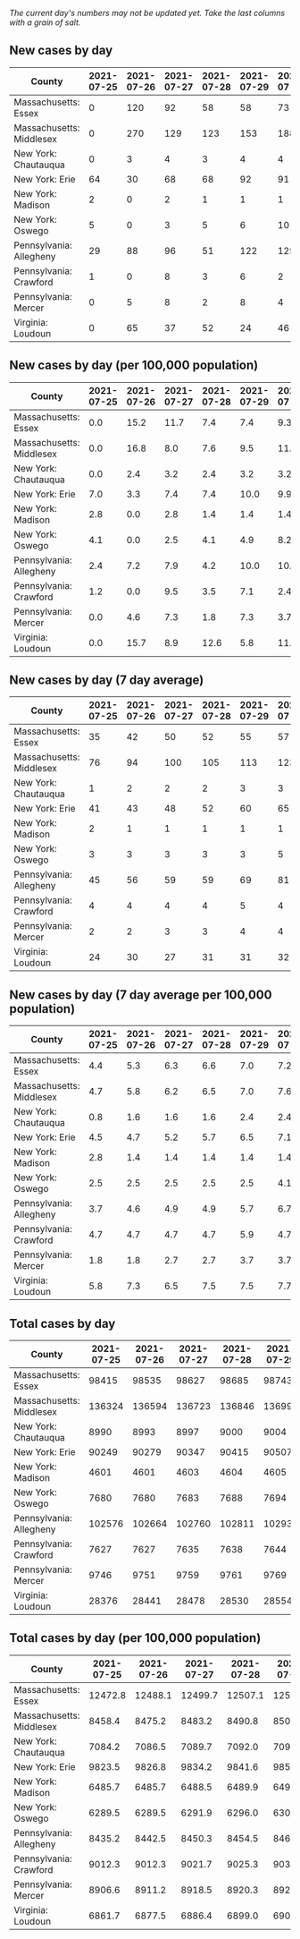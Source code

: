 _The current day's numbers may not be updated yet. Take the last columns with a grain of salt._
## New cases by day

| County | 2021-07-25 | 2021-07-26 | 2021-07-27 | 2021-07-28 | 2021-07-29 | 2021-07-30 | 2021-07-31 |
| --- | --- | --- | --- | --- | --- | --- | --- |
| Massachusetts: Essex | 0 | 120 | 92 | 58 | 58 | 73 |  |
| Massachusetts: Middlesex | 0 | 270 | 129 | 123 | 153 | 188 |  |
| New York: Chautauqua | 0 | 3 | 4 | 3 | 4 | 4 |  |
| New York: Erie | 64 | 30 | 68 | 68 | 92 | 91 |  |
| New York: Madison | 2 | 0 | 2 | 1 | 1 | 1 |  |
| New York: Oswego | 5 | 0 | 3 | 5 | 6 | 10 |  |
| Pennsylvania: Allegheny | 29 | 88 | 96 | 51 | 122 | 125 |  |
| Pennsylvania: Crawford | 1 | 0 | 8 | 3 | 6 | 2 |  |
| Pennsylvania: Mercer | 0 | 5 | 8 | 2 | 8 | 4 |  |
| Virginia: Loudoun | 0 | 65 | 37 | 52 | 24 | 46 |  |

## New cases by day (per 100,000 population)

| County | 2021-07-25 | 2021-07-26 | 2021-07-27 | 2021-07-28 | 2021-07-29 | 2021-07-30 | 2021-07-31 |
| --- | --- | --- | --- | --- | --- | --- | --- |
| Massachusetts: Essex | 0.0 | 15.2 | 11.7 | 7.4 | 7.4 | 9.3 |  |
| Massachusetts: Middlesex | 0.0 | 16.8 | 8.0 | 7.6 | 9.5 | 11.7 |  |
| New York: Chautauqua | 0.0 | 2.4 | 3.2 | 2.4 | 3.2 | 3.2 |  |
| New York: Erie | 7.0 | 3.3 | 7.4 | 7.4 | 10.0 | 9.9 |  |
| New York: Madison | 2.8 | 0.0 | 2.8 | 1.4 | 1.4 | 1.4 |  |
| New York: Oswego | 4.1 | 0.0 | 2.5 | 4.1 | 4.9 | 8.2 |  |
| Pennsylvania: Allegheny | 2.4 | 7.2 | 7.9 | 4.2 | 10.0 | 10.3 |  |
| Pennsylvania: Crawford | 1.2 | 0.0 | 9.5 | 3.5 | 7.1 | 2.4 |  |
| Pennsylvania: Mercer | 0.0 | 4.6 | 7.3 | 1.8 | 7.3 | 3.7 |  |
| Virginia: Loudoun | 0.0 | 15.7 | 8.9 | 12.6 | 5.8 | 11.1 |  |

## New cases by day (7 day average)

| County | 2021-07-25 | 2021-07-26 | 2021-07-27 | 2021-07-28 | 2021-07-29 | 2021-07-30 | 2021-07-31 |
| --- | --- | --- | --- | --- | --- | --- | --- |
| Massachusetts: Essex | 35 | 42 | 50 | 52 | 55 | 57 |  |
| Massachusetts: Middlesex | 76 | 94 | 100 | 105 | 113 | 123 |  |
| New York: Chautauqua | 1 | 2 | 2 | 2 | 3 | 3 |  |
| New York: Erie | 41 | 43 | 48 | 52 | 60 | 65 |  |
| New York: Madison | 2 | 1 | 1 | 1 | 1 | 1 |  |
| New York: Oswego | 3 | 3 | 3 | 3 | 3 | 5 |  |
| Pennsylvania: Allegheny | 45 | 56 | 59 | 59 | 69 | 81 |  |
| Pennsylvania: Crawford | 4 | 4 | 4 | 4 | 5 | 4 |  |
| Pennsylvania: Mercer | 2 | 2 | 3 | 3 | 4 | 4 |  |
| Virginia: Loudoun | 24 | 30 | 27 | 31 | 31 | 32 |  |

## New cases by day (7 day average per 100,000 population)

| County | 2021-07-25 | 2021-07-26 | 2021-07-27 | 2021-07-28 | 2021-07-29 | 2021-07-30 | 2021-07-31 |
| --- | --- | --- | --- | --- | --- | --- | --- |
| Massachusetts: Essex | 4.4 | 5.3 | 6.3 | 6.6 | 7.0 | 7.2 |  |
| Massachusetts: Middlesex | 4.7 | 5.8 | 6.2 | 6.5 | 7.0 | 7.6 |  |
| New York: Chautauqua | 0.8 | 1.6 | 1.6 | 1.6 | 2.4 | 2.4 |  |
| New York: Erie | 4.5 | 4.7 | 5.2 | 5.7 | 6.5 | 7.1 |  |
| New York: Madison | 2.8 | 1.4 | 1.4 | 1.4 | 1.4 | 1.4 |  |
| New York: Oswego | 2.5 | 2.5 | 2.5 | 2.5 | 2.5 | 4.1 |  |
| Pennsylvania: Allegheny | 3.7 | 4.6 | 4.9 | 4.9 | 5.7 | 6.7 |  |
| Pennsylvania: Crawford | 4.7 | 4.7 | 4.7 | 4.7 | 5.9 | 4.7 |  |
| Pennsylvania: Mercer | 1.8 | 1.8 | 2.7 | 2.7 | 3.7 | 3.7 |  |
| Virginia: Loudoun | 5.8 | 7.3 | 6.5 | 7.5 | 7.5 | 7.7 |  |

## Total cases by day

| County | 2021-07-25 | 2021-07-26 | 2021-07-27 | 2021-07-28 | 2021-07-29 | 2021-07-30 | 2021-07-31 |
| --- | --- | --- | --- | --- | --- | --- | --- |
| Massachusetts: Essex | 98415 | 98535 | 98627 | 98685 | 98743 | 98816 |  |
| Massachusetts: Middlesex | 136324 | 136594 | 136723 | 136846 | 136999 | 137187 |  |
| New York: Chautauqua | 8990 | 8993 | 8997 | 9000 | 9004 | 9008 |  |
| New York: Erie | 90249 | 90279 | 90347 | 90415 | 90507 | 90598 |  |
| New York: Madison | 4601 | 4601 | 4603 | 4604 | 4605 | 4606 |  |
| New York: Oswego | 7680 | 7680 | 7683 | 7688 | 7694 | 7704 |  |
| Pennsylvania: Allegheny | 102576 | 102664 | 102760 | 102811 | 102933 | 103058 |  |
| Pennsylvania: Crawford | 7627 | 7627 | 7635 | 7638 | 7644 | 7646 |  |
| Pennsylvania: Mercer | 9746 | 9751 | 9759 | 9761 | 9769 | 9773 |  |
| Virginia: Loudoun | 28376 | 28441 | 28478 | 28530 | 28554 | 28600 |  |

## Total cases by day (per 100,000 population)

| County | 2021-07-25 | 2021-07-26 | 2021-07-27 | 2021-07-28 | 2021-07-29 | 2021-07-30 | 2021-07-31 |
| --- | --- | --- | --- | --- | --- | --- | --- |
| Massachusetts: Essex | 12472.8 | 12488.1 | 12499.7 | 12507.1 | 12514.4 | 12523.7 |  |
| Massachusetts: Middlesex | 8458.4 | 8475.2 | 8483.2 | 8490.8 | 8500.3 | 8511.9 |  |
| New York: Chautauqua | 7084.2 | 7086.5 | 7089.7 | 7092.0 | 7095.2 | 7098.3 |  |
| New York: Erie | 9823.5 | 9826.8 | 9834.2 | 9841.6 | 9851.6 | 9861.5 |  |
| New York: Madison | 6485.7 | 6485.7 | 6488.5 | 6489.9 | 6491.3 | 6492.7 |  |
| New York: Oswego | 6289.5 | 6289.5 | 6291.9 | 6296.0 | 6300.9 | 6309.1 |  |
| Pennsylvania: Allegheny | 8435.2 | 8442.5 | 8450.3 | 8454.5 | 8464.6 | 8474.9 |  |
| Pennsylvania: Crawford | 9012.3 | 9012.3 | 9021.7 | 9025.3 | 9032.4 | 9034.7 |  |
| Pennsylvania: Mercer | 8906.6 | 8911.2 | 8918.5 | 8920.3 | 8927.7 | 8931.3 |  |
| Virginia: Loudoun | 6861.7 | 6877.5 | 6886.4 | 6899.0 | 6904.8 | 6915.9 |  |

